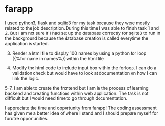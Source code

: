 # farapp

I used python3, flask and sqlite3 for my task because they were mostly related to the job description. During this time I was able to finish task 1 and 2. But I am not sure if I had set up the database correctly for sqlite3 to run in the background because the database creation is called everytime the application
is started.

3. Render a html file to display 100 names by using a python for loop ({%for name in names%}) within the html file

4. Modify the html code to include input box within the forloop. I can do a validation check but would have to look
at documentation on how I can link the logic. 

5-7. I am able to create the frontend but I am in the process of learning backend and creating functions within
web application. The task is not difficult but I would need time to go through documentation. 

I appreciate the time and opportunity from farapp! The coding assessment has given me a better idea of where I stand and
I should prepare myself for furutre opportunities. 
